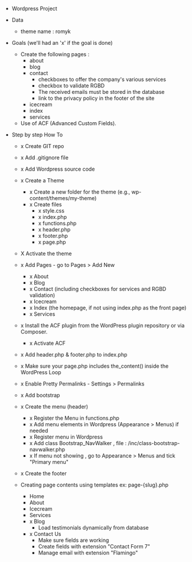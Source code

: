 - Wordpress Project

- Data
    - theme name : romyk

- Goals (we'll had an 'x' if the goal is done) 
    - Create the following pages :
        - about
        - blog
        - contact
            - checkboxes to offer the company's various services
            - checkbox to validate RGBD
            - The received emails must be stored in the database
            - link to the privacy policy in the footer of the site
        - icecream
        - index
        - services
    -  Use of ACF (Advanced Custom Fields).

- Step by step How To

    - x Create GIT repo
    - x Add .gitignore file
    - x Add Wordpress source code

    - x Create a Theme
        - x Create a new folder for the theme (e.g., wp-content/themes/my-theme)
        - x Create files
            - x style.css
            - x index.php
            - x functions.php
            - x header.php
            - x footer.php
            - x page.php

    - X Activate the theme

    - x Add Pages - go to Pages > Add New
        - x About
        - x Blog
        - x Contact (including checkboxes for services and RGBD validation)
        - x Icecream
        - x Index (the homepage, if not using index.php as the front page)
        - x Services
    
    - x Install the ACF plugin from the WordPress plugin repository or via Composer.
        - x Activate ACF

    - x Add header.php & footer.php to index.php
    - x Make sure your page.php includes the_content() inside the WordPress Loop
    - x Enable Pretty Permalinks - Settings > Permalinks

    - x Add bootstrap

    - x Create the menu (header)
        - x Register the Menu in functions.php
        - x Add menu elements in Wordpress (Appearance > Menus) if needed
        - x Register menu in Wordpress
        - x Add class Bootstrap_NavWalker , file : /inc/class-bootstrap-navwalker.php
        - x If menu not showing , go to Appearance > Menus and tick "Primary menu"

    - x Create the footer

    - Creating page contents using templates ex: page-{slug}.php 
        - Home
        - About
        - Icecream
        - Services
        - x Blog
            - Load testimonials dynamically from database
        - x Contact Us
            - Make sure fields are working
            - Create fields with extension "Contact Form 7"
            - Manage email with extension "Flamingo"